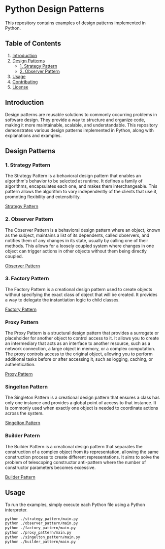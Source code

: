 # Python Design Patterns

This repository contains examples of design patterns implemented in Python.

## Table of Contents

1. [Introduction](#introduction)
2. [Design Patterns](#design-patterns)
    - [1. Strategy Pattern](#1-strategy-pattern)
    - [2. Observer Pattern](#2-observer-pattern)
3. [Usage](#usage)
4. [Contributing](#contributing)
5. [License](#license)

## Introduction

Design patterns are reusable solutions to commonly occurring problems in software design. They provide a way to structure and organize code, making it more maintainable, scalable, and understandable. This repository demonstrates various design patterns implemented in Python, along with explanations and examples.

## Design Patterns

### 1. Strategy Pattern

The Strategy Pattern is a behavioral design pattern that enables an algorithm's behavior to be selected at runtime. It defines a family of algorithms, encapsulates each one, and makes them interchangeable. This pattern allows the algorithm to vary independently of the clients that use it, promoting flexibility and extensibility.

[Strategy Pattern](./strategy_pattern)

### 2. Observer Pattern

The Observer Pattern is a behavioral design pattern where an object, known as the subject, maintains a list of its dependents, called observers, and notifies them of any changes in its state, usually by calling one of their methods. This allows for a loosely coupled system where changes in one object can trigger actions in other objects without them being directly coupled.

[Observer Pattern](./observer_pattern)

### 3. Factory Pattern

The Factory Pattern is a creational design pattern used to create objects without specifying the exact class of object that will be created. It provides a way to delegate the instantiation logic to child classes.

[Factory Pattern](./factory_pattern)

### Proxy Pattern

The Proxy Pattern is a structural design pattern that provides a surrogate or placeholder for another object to control access to it. It allows you to create an intermediary that acts as an interface to another resource, such as a network connection, a large object in memory, or a complex computation. The proxy controls access to the original object, allowing you to perform additional tasks before or after accessing it, such as logging, caching, or authentication.

[Proxy Pattern](./proxy_pattern)


### Singelton Pattern

The Singleton Pattern is a creational design pattern that ensures a class has only one instance and provides a global point of access to that instance. It is commonly used when exactly one object is needed to coordinate actions across the system.

[Singelton Pattern](./singelton_pattern)


### Builder Patern 

The Builder Pattern is a creational design pattern that separates the construction of a complex object from its representation, allowing the same construction process to create different representations. It aims to solve the problem of telescoping constructor anti-pattern where the number of constructor parameters becomes excessive.

[Builder Pattern](./builder_pattern)

## Usage

To run the examples, simply execute each Python file using a Python interpreter.

```bash
python ./strategy_pattern/main.py
python ./observer_pattern/main.py
python ./factory_pattern/main.py
python ./proxy_pattern/main.py
python ./singelton_pattern/main.py
python ./builder_pattern/main.py
